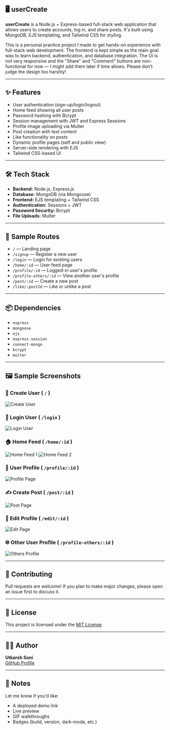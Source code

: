 ## 🖥️ userCreate

**userCreate** is a Node.js + Express-based full-stack web application that allows users to create accounts, log in, and share posts. It's built using MongoDB, EJS templating, and Tailwind CSS for styling.

This is a personal practice project I made to get hands-on experience with full-stack web development. The frontend is kept simple as the main goal was to learn backend, authentication, and database integration. The UI is not very responsive and the "Share" and "Comment" buttons are non-functional for now — I might add them later if time allows. Please don’t judge the design too harshly!

---

## ✨ Features

- User authentication (sign-up/login/logout)
- Home feed showing all user posts
- Password hashing with Bcrypt
- Session management with JWT and Express Sessions
- Profile image uploading via Multer
- Post creation with text content
- Like functionality on posts
- Dynamic profile pages (self and public view)
- Server-side rendering with EJS
- Tailwind CSS-based UI

---

## 🛠 Tech Stack

- **Backend:** Node.js, Express.js
- **Database:** MongoDB (via Mongoose)
- **Frontend:** EJS templating + Tailwind CSS
- **Authentication:** Sessions + JWT
- **Password Security:** Bcrypt
- **File Uploads:** Multer

---

## 🧪 Sample Routes

- `/` — Landing page
- `/signup` — Register a new user
- `/login` — Login for existing users
- `/home/:id` — User feed page
- `/profile/:id` — Logged-in user's profile
- `/profile-others/:id` — View another user's profile
- `/post/:id` — Create a new post
- `/like/:postId` — Like or unlike a post

---

## 📦 Dependencies

- `express`
- `mongoose`
- `ejs`
- `express-session`
- `connect-mongo`
- `bcrypt`
- `multer`

---

## 🖼️ Sample Screenshots

### 🧍 Create User ( `/` )
![Create User](https://github.com/user-attachments/assets/350c9709-a9b5-4688-96b0-07383b624831)

### 🔐 Login User ( `/login` )
![Login User](https://github.com/user-attachments/assets/9abcd19d-1479-486c-b498-aef013f97d0d)

### 🏠 Home Feed ( `/home/:id` )
![Home Feed 1](https://github.com/user-attachments/assets/d8fe8f90-d03d-4ade-9249-7b77993e7289)
![Home Feed 2](https://github.com/user-attachments/assets/eba08ecd-08c0-4834-82df-30082efaf035)

### 👤 User Profile ( `/profile/:id` )
![Profile Page](https://github.com/user-attachments/assets/6a0c1988-2215-4cbf-b2b2-fad324d1c996)

### ✍️ Create Post ( `/post/:id` )
![Post Page](https://github.com/user-attachments/assets/4c5a9efb-be83-4d67-b686-e27c6afe7e80)

### 📝 Edit Profile ( `/edit/:id` )
![Edit Page](https://github.com/user-attachments/assets/fee24e80-8b68-44be-bf0c-6141bcdd8f65)

### 🌐 Other User Profile ( `/profile-others/:id` )
![Others Profile](https://github.com/user-attachments/assets/fcd3f0e7-771f-4ec2-8a75-8ee2dce356a9)

---

## 🤝 Contributing

Pull requests are welcome! If you plan to make major changes, please open an issue first to discuss it.

---

## 📄 License

This project is licensed under the [MIT License](LICENSE).

---

## 👨‍💻 Author

**Utkarsh Soni**  
[GitHub Profile](https://github.com/UtkarshSoni1)

---

## 📌 Notes

Let me know if you'd like:
- A deployed demo link
- Live preview
- GIF walkthroughs
- Badges (build, version, dark-mode, etc.)
